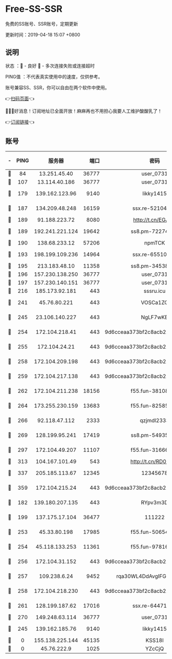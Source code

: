 # Free-SS-SSR

免费的SS账号、SSR账号，定期更新

更新时间：2019-04-18 15:07 +0800

## 说明

状态     ：🙂 - 良好 🙁 - 多次连接失败或连接超时

PING值   ：不代表真实使用中的速度，仅供参考。

账号兼容SS、SSR，你可以自由在两个软件中使用。

👉[扫码页面](https://liesauer.github.io/Free-SS-SSR/)👈

🎉🎉🎉好消息！订阅地址已全面开放！麻麻再也不用担心我要人工维护酸酸乳了！

👉[订阅链接](https://www.liesauer.net/yogurt/subscribe?ACCESS_TOKEN=DAYxR3mMaZAsaqUb)👈

## 账号

|-|PING|服务器|端口|密码|加密方式|区域|
|:----:|:----:|:-----:|-----:|:----:|:----:|:----:|
|🙂|84|13.251.45.40|36777|user_0731|chacha20|SG|
|🙂|107|13.114.40.186|36777|user_0731|chacha20|JP|
|🙂|179|139.162.123.96|9140|likky1415|aes-256-cfb|JP|
|🙂|187|134.209.48.248|16159|ssx.re-52104244|aes-256-cfb|US|
|🙂|189|91.188.223.72|8080|http://t.cn/EGJIyrl|rc4-md5|RU|
|🙂|189|192.241.221.124|19642|ss8.pm-72274764|aes-256-cfb|US|
|🙂|190|138.68.233.12|57206|npmTCK|rc4-md5|US|
|🙂|193|198.199.109.236|14964|ssx.re-65510854|aes-256-cfb|US|
|🙂|195|213.183.48.10|11358|ss8.pm-34538443|rc4-md5|RU|
|🙂|196|157.230.138.250|36777|user_0731|chacha20|US|
|🙂|197|157.230.140.151|36777|user_0731|chacha20|US|
|🙂|216|185.173.92.181|443|sssru.icu|rc4-md5|RU|
|🙂|241|45.76.80.221|443|VOSCa1ZG|aes-256-cfb|DE|
|🙂|245|23.106.140.227|443|NgLF7wKB|aes-256-cfb|US|
|🙂|254|172.104.218.41|443|9d6cceaa373bf2c8acb22e60b6a58be6|aes-256-cfb|US|
|🙂|255|172.104.24.21|443|9d6cceaa373bf2c8acb22e60b6a58be6|aes-256-cfb|US|
|🙂|258|172.104.209.198|443|9d6cceaa373bf2c8acb22e60b6a58be6|aes-256-cfb|US|
|🙂|259|172.104.217.138|443|9d6cceaa373bf2c8acb22e60b6a58be6|aes-256-cfb|US|
|🙂|262|172.104.211.238|18156|f55.fun-38108327|aes-256-cfb|US|
|🙂|264|173.255.230.159|13683|f55.fun-82585503|aes-256-cfb|US|
|🙂|266|92.118.47.112|2333|qzjmdl2333|aes-256-cfb|US|
|🙂|269|128.199.95.241|17419|ss8.pm-54935798|aes-256-cfb|SG|
|🙂|297|172.104.49.207|11107|f55.fun-31666121|aes-256-cfb|SG|
|🙂|313|104.167.101.49|543|http://t.cn/RD0D7sx|rc4-md5|CA|
|🙂|337|205.185.113.67|12345|12345678|aes-256-cfb|US|
|🙂|359|172.104.215.24|443|9d6cceaa373bf2c8acb22e60b6a58be6|aes-256-cfb|US|
|🙂|182|139.180.207.135|443|RYpv3m3D|aes-256-cfb|JP|
|🙂|199|137.175.17.104|36477|111222|aes-256-cfb|US|
|🙂|253|45.33.80.198|17985|f55.fun-50654454|aes-256-cfb|US|
|🙂|254|45.118.133.253|11361|f55.fun-97816006|aes-256-cfb|SG|
|🙂|256|172.104.31.152|443|9d6cceaa373bf2c8acb22e60b6a58be6|aes-256-cfb|US|
|🙂|257|109.238.6.24|9452|rqa30WL4DdAvgIFG6Fs3znzTa|aes-256-cfb|FR|
|🙂|258|172.104.218.230|443|9d6cceaa373bf2c8acb22e60b6a58be6|aes-256-cfb|US|
|🙂|261|128.199.187.62|17016|ssx.re-64471350|aes-256-cfb|SG|
|🙂|270|149.248.63.114|36777|user_0731|chacha20|CA|
|🙁|245|139.162.185.76|9140|likky1415|aes-256-cfb|DE|
|🙁|0|155.138.225.144|45135|KSS18l|rc4-md5|US|
|🙁|0|45.76.222.9|1025|YZcCjQ|rc4-md5|JP|
